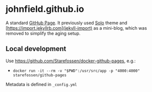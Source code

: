 # johnfield.github.io

A standard [GitHub Page](https://docs.github.com/en/github/working-with-github-pages).
It previously used [Solo](http://chibicode.github.io/solo) theme and [https://import.jekyllrb.com](jekyll-import) as a mini-blog, which was removed to simplify the aging setup.

## Local development

Use https://github.com/Starefossen/docker-github-pages, e.g.:

 * `docker run -it --rm -v "$PWD":/usr/src/app -p "4000:4000" starefossen/github-pages`

 Metadata is defined in `_config.yml`
